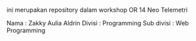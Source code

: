 ini merupakan repository dalam workshop OR 14 Neo Telemetri

Nama : Zakky Aulia Aldrin
Divisi : Programming
Sub divisi : Web Programming